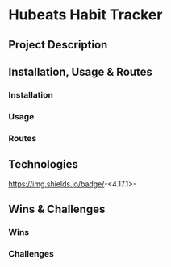 # Hubeats Habit Tracker

## Project Description 

## Installation, Usage & Routes

### Installation

### Usage

### Routes

## Technologies

https://img.shields.io/badge/<Express>-<4.17.1>-<brightgreen>

## Wins & Challenges

### Wins

### Challenges

